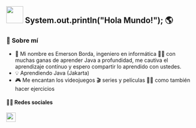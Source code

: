 ##  <a target="_blank" rel="noopener noreferrer" href="https://github.com/mitul3737/mitul3737/blob/main/Wave.gif"><img src="https://github.com/mitul3737/mitul3737/raw/main/Wave.gif" height="45px" width="45px" style="max-width: 100%;"></a> System.out.println("Hola Mundo!"); 🌎 

### 👀 **Sobre mí** 
- 📃 Mi nombre es Emerson Borda, ingeniero en informática 👨‍💻 con muchas ganas de aprender Java a profundidad, me cautiva el aprendizaje contínuo y espero compartir lo aprendido con ustedes.
- 💡 Aprendiendo Java (Jakarta)
- 🎮 Me encantan los videojuegos 🎬 series y películas 🏋️‍♀️ como también hacer ejercicios

#### 🙍‍♂️ **Redes sociales** 

<a target="_blank" rel="noopener noreferrer" href="https://www.linkedin.com/in/emerson-borda-sanchez-109857181/"><img src="https://cdn-icons-png.flaticon.com/512/174/174857.png" height="25px" width="25px" style="max-width: 100%;"></a>



